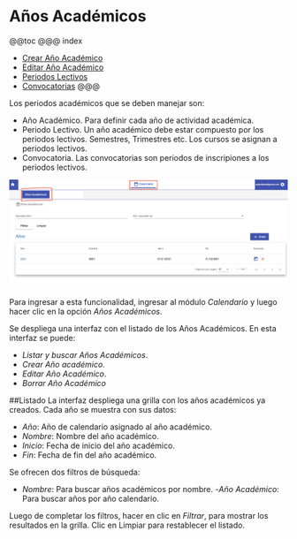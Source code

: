 # Años Académicos

@@toc
@@@ index
* [Crear Año Académico](crear.md)
* [Editar Año Académico](editar.md)
* [Periodos Lectivos](periodos_lectivos.md)
* [Convocatorias](convocatorias.md)
@@@

Los periodos académicos que se deben manejar son:

- Año Académico. Para definir cada año de actividad académica.
- Periodo Lectivo. Un año académico debe estar compuesto por los periodos lectivos. Semestres, Trimestres etc. Los
  cursos se asignan a periodos lectivos.
- Convocatoria. Las convocatorias son periodos de inscripiones a los periodos lectivos.

![Años Académicos](img/años_academicos.png)

Para ingresar a esta funcionalidad, ingresar al módulo *Calendario* y luego hacer clic en la opción *Años Académicos*.

Se despliega una interfaz con el listado de los Años Académicos.
En esta interfaz se puede:

- *Listar y buscar Años Académicos*.
- *Crear Año académico*.
- *Editar Año Académico*.
- *Borrar Año Académico*

##Listado
La interfaz despliega una grilla con los años académicos ya creados.
Cada año se muestra con sus datos:

 - *Año*: Año de calendario asignado al año académico.
 - *Nombre*: Nombre del año académico.
 - *Inicio*: Fecha de inicio del año académico.
 - *Fin*: Fecha de fin del año académico.

Se ofrecen dos filtros de búsqueda:
 - *Nombre*: Para buscar años académicos por nombre.
 -*Año Académico*: Para buscar años por año calendario.

Luego de completar los filtros, hacer en clic en *Filtrar*, para mostrar
los resultados en la grilla. Clic en Limpiar para restablecer el listado.

